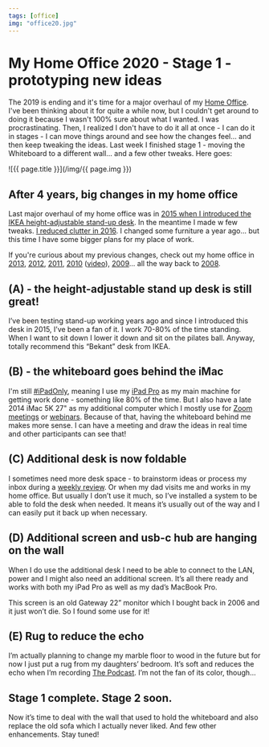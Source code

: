 ```yaml
---
tags: [office]
img: "office20.jpg"
---
```


# My Home Office 2020 - Stage 1 - prototyping new ideas

The 2019 is ending and it's time for a major overhaul of my [Home Office](/tag/office). I've been thinking about it for quite a while now, but I couldn't get around to doing it because I wasn't 100% sure about what I wanted. I was procrastinating. Then, I realized I don't have to do it all at once - I can do it in stages - I can move things around and see how the changes feel... and then keep tweaking the ideas. Last week I finished stage 1 - moving the Whiteboard to a different wall... and a few other tweaks. Here goes:

<!--More-->

![{{ page.title }}](/img/{{ page.img }})



## After 4 years, big changes in my home office

Last major overhaul of my home office was in [2015 when I introduced the IKEA height-adjustable stand-up desk](https://sliwinski.com/homeoffice2015/). In the meantime I made w few tweaks. [I reduced clutter in 2016](https://sliwinski.com/homeoffice2016/). I changed some furniture a year ago... but this time I have some bigger plans for my place of work.

If you're curious about my previous changes, check out my home office in [2013](https://sliwinski.com/show-home-office-2013), [2012](https://sliwinski.com/simplifying-productive-home-office-in-2012), [2011](https://sliwinski.com/cable-management-in-my-home-office), [2010](https://sliwinski.com/zen-in-my-new-2010-clutter-free-home-office)
([video](https://sliwinski.com/show-30-clutter-free-home-office-optimized-for-gtd)), [2009](https://sliwinski.com/christmas-cleaning-clutter-free-productive-ho)... all the way back to [2008](https://sliwinski.com/declutter-your-desk-why-i-love-my-clutter-fre).

## (A) - the height-adjustable stand up desk is still great!

I’ve been testing stand-up working  years ago and since I introduced this desk in 2015, I’ve been a fan of it. I work 70-80% of the time standing. When I want to sit down I lower it down and sit on the pilates ball. Anyway, totally recommend this “Bekant” desk from IKEA.


## (B) - the whiteboard goes behind the iMac

I'm still [#iPadOnly](https://ipadonly.com), meaning I use my [iPad Pro](/tag/ipadonly) as my main machine for getting work done - something like 80% of the time. But I also have a late 2014 iMac 5K 27" as my additional computer which I mostly use for [Zoom meetings](https://sliwinski.com/zoom/) or [webinars](https://sliwinski.com/webinars/). Because of that, having the whiteboard behind me makes more sense. I can have a meeting and draw the ideas in real time and other participants can see that!

## (C) Additional desk is now foldable

I sometimes need more desk space - to brainstorm ideas or process my inbox during a [weekly review](https://sliwinski.com/review). Or when my dad visits me and works in my home office. But usually I don’t use it much, so I’ve installed a system to be able to fold the desk when needed. It means it’s usually out of the way and I can easily put it back up when necessary. 

## (D) Additional screen and usb-c hub are hanging on the wall

When I do use the additional desk I need to be able to connect to the LAN, power and I might also need an additional screen. It’s all there ready and works with both my iPad Pro as well as my dad’s MacBook Pro.

This screen is an old Gateway 22” monitor which I bought back in 2006 and it just won’t die. So I found some use for it!

## (E) Rug to reduce the echo

I’m actually planning to change my marble floor to wood in the future but for now I just put a rug from my daughters’ bedroom. It’s soft and reduces the echo when I’m recording [The Podcast](/tag/podcast). I’m not the fan of its color, though...

## Stage 1 complete. Stage 2 soon. 

Now it’s time to deal with the wall that used to hold the whiteboard and also replace the old sofa which I actually never liked. And few other enhancements. Stay tuned!

[n]: https://nozbe.com/
[p]: https://thepodcast.fm/